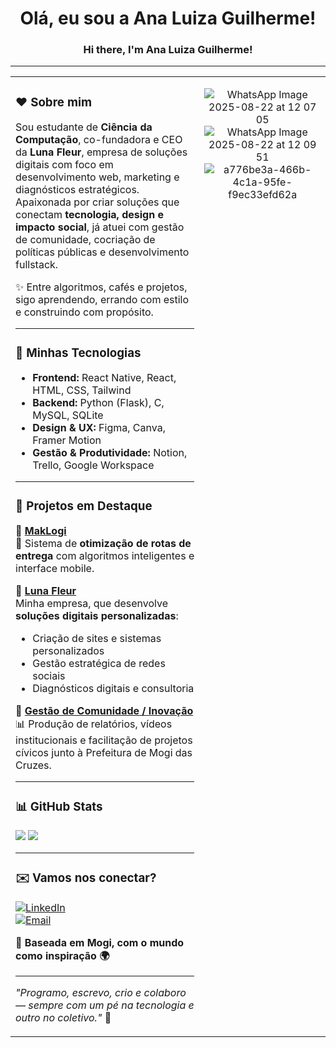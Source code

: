 <!-- Cabeçalho -->
<h1 align="center"> Olá, eu sou a Ana Luiza Guilherme!</h1>
<h3 align="center">Hi there, I'm Ana Luiza Guilherme!</h3>

---

<table>
  <tr>
    <td width="60%" valign="top">

### ❤ Sobre mim

Sou estudante de **Ciência da Computação**, co-fundadora e CEO da **Luna Fleur**, empresa de soluções digitais com foco em desenvolvimento web, marketing e diagnósticos estratégicos.  
Apaixonada por criar soluções que conectam **tecnologia, design e impacto social**, já atuei com gestão de comunidade, cocriação de políticas públicas e desenvolvimento fullstack.

✨ Entre algoritmos, cafés e projetos, sigo aprendendo, errando com estilo e construindo com propósito.  

---

### 🚀 Minhas Tecnologias

- **Frontend:** React Native, React, HTML, CSS, Tailwind  
- **Backend:** Python (Flask), C, MySQL, SQLite  
- **Design & UX:** Figma, Canva, Framer Motion  
- **Gestão & Produtividade:** Notion, Trello, Google Workspace  

---

### 💼 Projetos em Destaque

🔹 [**MakLogi**](https://github.com/AnaLuizaGuilherme/MAK-Logi)  
🚚 Sistema de **otimização de rotas de entrega** com algoritmos inteligentes e interface mobile.  

🔹 [**Luna Fleur**](https://lunafleur.com.br/)  
Minha empresa, que desenvolve **soluções digitais personalizadas**:  
- Criação de sites e sistemas personalizados  
- Gestão estratégica de redes sociais  
- Diagnósticos digitais e consultoria  

🔹 [**Gestão de Comunidade / Inovação**](https://www.linkedin.com/posts/ana-luiza-guilherme_inovaaexaetocaedvica-governoaberto-dadosabertos-activity-7337267440743018496-UTA3)  
📊 Produção de relatórios, vídeos institucionais e facilitação de projetos cívicos junto à Prefeitura de Mogi das Cruzes.  

---

### 📊 GitHub Stats

<p align="left">
  <img src="https://github-readme-stats.vercel.app/api/top-langs/?username=analuizaguilherme&layout=compact&theme=dark&title_color=800000&text_color=ffffff&bg_color=0d1117"/>
  <img src="https://github-readme-stats.vercel.app/api?username=analuizaguilherme&show_icons=true&theme=dark&title_color=800000&icon_color=800000&text_color=ffffff&bg_color=0d1117" />
</p>

---

### ✉️ Vamos nos conectar?

[![LinkedIn](https://img.shields.io/badge/LinkedIn-800000?style=for-the-badge&logo=linkedin&logoColor=white)](https://www.linkedin.com/in/ana-luiza-guilherme/)  
[![Email](https://img.shields.io/badge/Email-800000?style=for-the-badge&logo=gmail&logoColor=white)](mailto:analuizaguilher0@gmail.com)

📍 **Baseada em Mogi, com o mundo como inspiração 🌍**

---

<i>"Programo, escrevo, crio e colaboro — sempre com um pé na tecnologia e outro no coletivo."</i> 🌱  

</td>
    <td width="40%" valign="top" align="center">

![WhatsApp Image 2025-08-22 at 12 07 05](https://github.com/user-attachments/assets/e67ff4b2-0cd8-4bdd-b0ff-5ccd93bc8b6f)
![WhatsApp Image 2025-08-22 at 12 09 51](https://github.com/user-attachments/assets/63807dcf-5499-4766-9787-31a47a862258)
![a776be3a-466b-4c1a-95fe-f9ec33efd62a](https://github.com/user-attachments/assets/81548538-d88b-4e64-826e-7da41dc9b38e)


</td>
  </tr>
</table>
